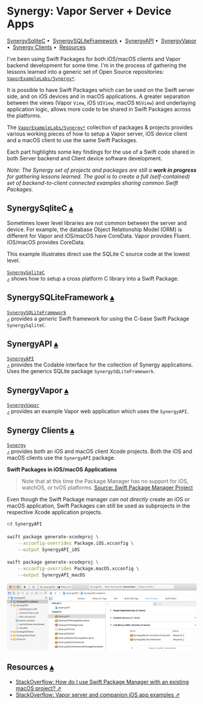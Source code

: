 # Synergy: Vapor Server + Device Apps

<a id="toc"></a>
[SynergySqliteC](#linkSynergySqliteC) • 
[SynergySQLiteFramework](#linkSynergySQLiteFramework) • 
[SynergyAPI](#linkSynergyAPI) • 
[SynergyVapor](#linkSynergyVapor) • 
[Synergy Clients](#linkSynergyClients) • 
[Resources](#Resources)

I've been using Swift Packages for both iOS/macOS clients and Vapor backend development for some time.  I'm in the process of gathering the lessons learned into a generic set of Open Source repositories: <code>[VaporExampleLabs/Synergy*](https://github.com/VaporExamplesLab/Synergy)</code>.

It is possible to have Swift Packages which can be used on the Swift server side, and on iOS devices and in macOS applications.  A greater separation between the views (Vapor `View`, iOS `UIView`, macOS `NSView`) and underlaying application logic, allows more code to be shared in Swift Packages across the platforms. 

The <code>[VaporExampleLabs/Synergy*](https://github.com/VaporExamplesLab/Synergy)</code> collection of packages & projects provides various working pieces of how to setup a Vapor server, iOS device client and a macOS client to use the same Swift Packages.

Each part highlights some key findings for the use of a Swift code shared in both Server backend and Client device software development.

_Note: The Synergy set of projects and packages are still a **work in progress** for gathering lessons learned. The goal is to create a full (self-contained) set of backend-to-client connected examples sharing common Swift Packages._

## SynergySqliteC <a id="linkSynergySqliteC"></a>[▴](#toc)

Sometimes lower level libraries are not common between the server and device.  For example, the database Object Relationship Model (ORM) is different for Vapor and iOS/macOS have CoreData. Vapor provides Fluent. iOS/macOS provides CoreData.

This example illustrates direct use the SQLite C source code at the lowest level.

<code>[SynergySqliteC ⇗](https://github.com/VaporExamplesLab/SynergySQLiteC)</code> shows how to setup a cross platform C library into a Swift Package.

## SynergySQLiteFramework <a id="linkSynergySQLiteFramework"></a>[▴](#toc)

<code>[SynergySQLiteFramework ⇗](https://github.com/VaporExamplesLab/SynergySQLiteFramework)</code> provides a _generic_ Swift framework for using the C-base Swift Package `SynergySqliteC`.

## SynergyAPI <a id="linkSynergyAPI"></a>[▴](#toc)

<code>[SynergyAPI ⇗](https://github.com/VaporExamplesLab/SynergyAPI)</code> provides the Codable interface for the collection of Synergy applications.  Uses the generics SQLite package `SynergySQLiteFramework`.

## SynergyVapor <a id="linkSynergyVapor"></a>[▴](#toc)

<code>[SynergyVapor ⇗](https://github.com/VaporExamplesLab/SynergyVapor)</code> provides an example Vapor web application which uses the `SynergyAPI`.

## Synergy Clients <a id="linkSynergyClients"></a>[▴](#toc)

<code>[Synergy ⇗](https://github.com/VaporExamplesLab/Synergy)</code> provides both an iOS and macOS client Xcode projects.  Both the iOS and macOS clients use the `SynergyAPI` package.


**Swift Packages in iOS/macOS Applications**

> Note that at this time the Package Manager has no support for iOS, watchOS, or tvOS platforms. [Source: Swift Package Manager Project](https://github.com/apple/swift-package-manager)

Even though the Swift Package manager _can not directly_ create an iOS or macOS application, Swift Packages can still be used as subprojects in the respective Xcode application projects.  

``` bash
cd SynergyAPI

swift package generate-xcodeproj \
    --xcconfig-overrides Package.iOS.xcconfig \
    --output SynergyAPI_iOS

swift package generate-xcodeproj \
    --xcconfig-overrides Package.macOS.xcconfig \
    --output SynergyAPI_macOS
```

![SubprojectSynergyAPI](README_files/SubprojectSynergyAPI.png)

## Resources <a id="Resources"></a>[▴](#toc)

* [StackOverflow: How do I use Swift Package Manager with an existing macOS project? ⇗](https://stackoverflow.com/questions/48837369/how-do-i-use-swift-package-manager-with-an-existing-macos-project)
* [StackOverflow: Vapor server and companion iOS app examples ⇗](https://stackoverflow.com/questions/47717355/vapor-server-and-companion-ios-app-examples/48373393#comment97266087_48373393)
